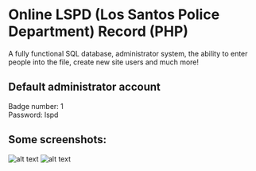 # Online LSPD (Los Santos Police Department) Record (PHP)
A fully functional SQL database, administrator system, the ability to enter people into the file, create new site users and much more!

## Default administrator account
Badge number: 1<br />
Password: lspd

## Some screenshots:
![alt text](https://github.com/elefelen/Online-LSPD-Record-PHP/blob/main/1.PNG)
![alt text](https://github.com/elefelen/Online-LSPD-Record-PHP/blob/main/2.PNG)
